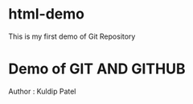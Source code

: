 # html-demo
This is my first demo of Git Repository
<br>
<h1>Demo of GIT AND GITHUB</h1>
<p>Author : Kuldip Patel </p>
